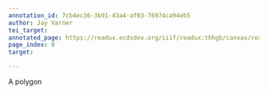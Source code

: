 ```yaml
---
annotation_id: 7cb4ec36-3b91-43a4-af03-76974ca94eb5
author: Jay Varner
tei_target: 
annotated_page: https://readux.ecdsdev.org/iiif/readux:thhgb/canvas/readux:thhgb_00000001.jp2
page_index: 0
target: 

---
```

<p>A polygon</p>